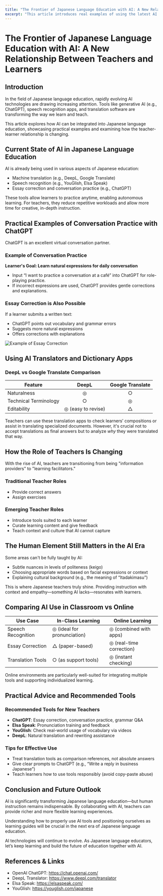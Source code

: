 ```yaml
---
title: "The Frontier of Japanese Language Education with AI: A New Relationship Between Teachers and Learners"
excerpt: "This article introduces real examples of using the latest AI tools like ChatGPT and speech recognition in Japanese language education. Discover how the roles of teachers and learners are evolving and what new learning experiences are emerging."
---
```


# The Frontier of Japanese Language Education with AI: A New Relationship Between Teachers and Learners

## Introduction

In the field of Japanese language education, rapidly evolving AI technologies are drawing increasing attention. Tools like generative AI (e.g., ChatGPT), speech recognition apps, and translation software are transforming the way we learn and teach.

This article explores how AI can be integrated into Japanese language education, showcasing practical examples and examining how the teacher-learner relationship is changing.

## Current State of AI in Japanese Language Education

AI is already being used in various aspects of Japanese education:
- Machine translation (e.g., DeepL, Google Translate)
- Speech recognition (e.g., YouGlish, Elsa Speak)
- Essay correction and conversation practice (e.g., ChatGPT)

These tools allow learners to practice anytime, enabling autonomous learning. For teachers, they reduce repetitive workloads and allow more time for creative, in-depth instruction.

## Practical Examples of Conversation Practice with ChatGPT

ChatGPT is an excellent virtual conversation partner.

### Example of Conversation Practice
**Learner's Goal: Learn natural expressions for daily conversation**
- Input “I want to practice a conversation at a café” into ChatGPT for role-playing practice.
- If incorrect expressions are used, ChatGPT provides gentle corrections and explanations.

### Essay Correction is Also Possible
If a learner submits a written text:
- ChatGPT points out vocabulary and grammar errors
- Suggests more natural expressions
- Offers corrections with explanations

![Example of Essay Correction](/images/blog/004-ai-japanese-education/conversation-practice.png)

## Using AI Translators and Dictionary Apps

### DeepL vs Google Translate Comparison
| Feature       | DeepL            | Google Translate     |
|---|:---:|:---:|
| Naturalness| ◎                | ○                    |
| Technical Terminology | ○       | ◎                    |
| Editability| ◎ (easy to revise) | △                   |

Teachers can use these translation apps to check learners’ compositions or assist in translating specialized documents. However, it's crucial not to accept translations as final answers but to analyze *why* they were translated that way.

## How the Role of Teachers Is Changing

With the rise of AI, teachers are transitioning from being "information providers" to "learning facilitators."

### Traditional Teacher Roles
- Provide correct answers
- Assign exercises

### Emerging Teacher Roles
- Introduce tools suited to each learner
- Curate learning content and give feedback
- Teach context and culture that AI cannot capture

## The Human Element Still Matters in the AI Era

Some areas can't be fully taught by AI:

- Subtle nuances in levels of politeness (keigo)
- Choosing appropriate words based on facial expressions or context
- Explaining cultural background (e.g., the meaning of “Itadakimasu”)

This is where Japanese teachers truly shine. Providing instruction with context and empathy—something AI lacks—resonates with learners.

## Comparing AI Use in Classroom vs Online

| Use Case      | In-Class Learning     | Online Learning          |
|---------------|-----------------------|--------------------------|
| Speech Recognition | ◎ (ideal for pronunciation) | ◎ (combined with apps)   |
| Essay Correction   | △ (paper-based)         | ◎ (real-time correction) |
| Translation Tools  | ○ (as support tools)    | ◎ (instant checking)     |

Online environments are particularly well-suited for integrating multiple tools and supporting individualized learning.

## Practical Advice and Recommended Tools

### Recommended Tools for New Teachers
- **ChatGPT**: Essay correction, conversation practice, grammar Q&A
- **Elsa Speak**: Pronunciation training and feedback
- **YouGlish**: Check real-world usage of vocabulary via videos
- **DeepL**: Natural translation and rewriting assistance

### Tips for Effective Use
- Treat translation tools as comparison references, not absolute answers
- Give clear prompts to ChatGPT (e.g., “Write a reply in business Japanese”)
- Teach learners how to use tools responsibly (avoid copy-paste abuse)

## Conclusion and Future Outlook

AI is significantly transforming Japanese language education—but human instruction remains indispensable. By collaborating with AI, teachers can provide richer and more flexible learning experiences.

Understanding how to properly use AI tools and positioning ourselves as learning guides will be crucial in the next era of Japanese language education.

AI technologies will continue to evolve. As Japanese language educators, let’s keep learning and build the future of education together with AI.

## References & Links
- OpenAI ChatGPT: https://chat.openai.com/
- DeepL Translator: https://www.deepl.com/translator
- Elsa Speak: https://elsaspeak.com/
- YouGlish: https://youglish.com/japanese
